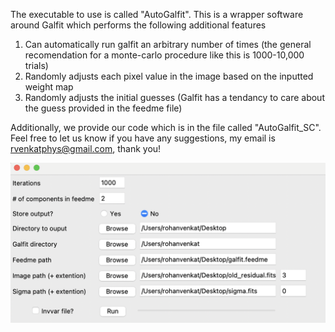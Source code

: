 The executable to use is called "AutoGalfit". This is a wrapper software around Galfit which performs the following additional features

1. Can automatically run galfit an arbitrary number of times (the general recomendation for a monte-carlo procedure like this is 1000-10,000 trials)
2. Randomly adjusts each pixel value in the image based on the inputted weight map
2. Randomly adjusts the initial guesses (Galfit has a tendancy to care about the guess provided in the feedme file)

Additionally, we provide our code which is in the file called "AutoGalfit_SC". Feel free to let us know if you have any suggestions, my email is rvenkatphys@gmail.com, thank you!

![UI](UI.png)